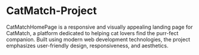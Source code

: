 # CatMatch-Project
CatMatchHomePage is a responsive and visually appealing landing page for CatMatch, a platform dedicated to helping cat lovers find the purr-fect companion. Built using modern web development technologies, the project emphasizes user-friendly design, responsiveness, and aesthetics.
